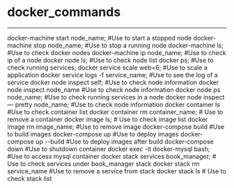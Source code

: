 # docker_commands
<HR>
docker-machine start node_name;                 #Use to start a stopped node
docker-machine stop node_name;                  #Use to stop a running node
docker-machine ls;                                         #Use to check docker nodes
docker-machine ip node_name;                      #Use to check ip of a node
docker node ls;                                                #Use to check node list
docker ps;                                                        #Use to check running services;
docker service scale web=6;                           #Use to scale a application
docker service logs -f service_name;              #Use to see the log of a service
docker node inspect self;                                #Use to check node information
docker node inspect node_name                    #Use to check node information
docker node ps node_name;                           #Use to check running services in a node
docker node inspect — pretty node_name;    #Use to check node information 
docker container ls                                         #Use to check container list
docker container rm container_name;            # Use to remove a container
docker image ls;                                            # Use to check image list
docker image rm image_name;                     #Use to remove image
docker-compose build                                   #Use to build images 
docker-compose up                                        #Use to deploy images
docker-compose up --build                           #Use to deploy images after build
docker-compose down                                  #Use to shutdown container
docker exec -it docker-mysql bash;              #Use to access mysql container
docker stack services  book_manager;         # Use to check services under book_manager stack
docker stack rm service_name                     #Use to remove a service from stack
docker stack ls                                              # Use to check stack list
